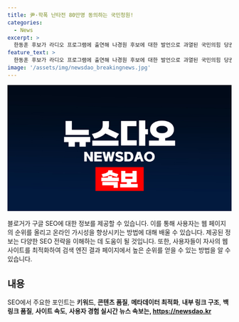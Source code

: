 ```yaml
---
title: 尹·학폭 난타전 80만명 동의하는 국민청원!
categories:
  - News
excerpt: >
  한동훈 후보가 라디오 프로그램에 출연해 나경원 후보에 대한 발언으로 과열된 국민의힘 당권 경쟁 속에서 이재명 전 대표 변수의 중요성을 강조하는 토론. 당 내 분열 우려와 함께 국민의 민심과 법조에 따른 탄핵 가능성에 대한 전망과 국회 운영위 공방 내용, 대법원과 대한변협의 특검법 추천에 관한 논의도 예상됨. 세부사항 및 청원 참여 수의 증가가 주목되는 중.
feature_text: >
  한동훈 후보가 라디오 프로그램에 출연해 나경원 후보에 대한 발언으로 과열된 국민의힘 당권 경쟁 속에서 이재명 전 대표 변수의 중요성을 강조하는 토론. 당 내 분열 우려와 함께 국민의 민심과 법조에 따른 탄핵 가능성에 대한 전망과 국회 운영위 공방 내용, 대법원과 대한변협의 특검법 추천에 관한 논의도 예상됨. 세부사항 및 청원 참여 수의 증가가 주목되는 중.
image: '/assets/img/newsdao_breakingnews.jpg'
---
```


<p><img src="/assets/img/newsdao_breakingnews.jpg" alt="firstkoreanews 속보" /></p>

<p>블로거가 구글 SEO에 대한 정보를 제공할 수 있습니다. 이를 통해 사용자는 웹 페이지의 순위를 올리고 온라인 가시성을 향상시키는 방법에 대해 배울 수 있습니다. 제공된 정보는 다양한 SEO 전략을 이해하는 데 도움이 될 것입니다. 또한, 사용자들이 자사의 웹사이트를 최적화하여 검색 엔진 결과 페이지에서 높은 순위를 얻을 수 있는 방법을 알 수 있습니다.</p>

<h2 data-ke-size="size26">내용</h2>

<p>SEO에서 주요한 포인트는 <b>키워드</b>, <b>콘텐츠 품질</b>, <b>메타데이터 최적화</b>, <b>내부 링크 구조</b>, <b>백링크 품질</b>, <b>사이트 속도</b>, <b>사용자 경험</b</p>
실시간 뉴스 속보는, <a href="https://newsdao.kr" rel="dofollow">https://newsdao.kr</a>


